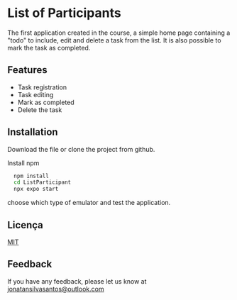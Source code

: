 
# List of Participants

The first application created in the course, a simple home page containing a "todo" to include, edit and delete a task from the list.
It is also possible to mark the task as completed.


## Features

- Task registration
- Task editing
- Mark as completed
- Delete the task


## Installation

Download the file or clone the project from github.

Install npm

```bash
  npm install 
  cd ListParticipant
  npx expo start
```
choose which type of emulator and test the application.
## Licença

[MIT](https://choosealicense.com/licenses/mit/)


## Feedback

If you have any feedback, please let us know at jonatansilvasantos@outlook.com

